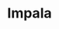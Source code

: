 ---
codehost: https://github.com/apache/impala
logohandle: apache_impala
sort: impala
tags:
- apache
- database
title: Impala
twitter: https://x.com/ApacheImpala
website: https://impala.apache.org/
---